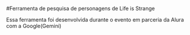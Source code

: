 #Ferramenta de pesquisa de personagens de Life is Strange

Essa ferramenta foi desenvolvida durante o evento em parceria da Alura com a Google(Gemini)

